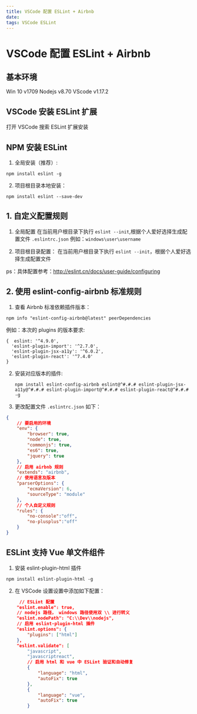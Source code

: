 ```yaml
---
title: VSCode 配置 ESLint + Airbnb
date:
tags: VSCode ESLint
---
```


# VSCode 配置 ESLint + Airbnb

## 基本环境

Win 10 v1709
Nodejs v8.70
VScode v1.17.2

## VSCode 安装 ESLint 扩展

打开 VSCode 搜索 ESLint 扩展安装

## NPM 安装 ESLint

1. 全局安装（推荐）:

  `npm install eslint -g`

2. 项目根目录本地安装：

  `npm install eslint --save-dev`

## 1. 自定义配置规则

1. 全局配置
在当前用户根目录下执行 `eslint --init`,根据个人爱好选择生成配置文件 `.eslintrc.json`
例如：`windows\user\username`

2. 项目根目录配置：
在当前用户根目录下执行 `eslint --init`，根据个人爱好选择生成配置文件

ps：具体配置参考：http://eslint.cn/docs/user-guide/configuring

## 2. 使用 eslint-config-airbnb 标准规则

1. 查看 Airbnb 标准依赖插件版本：

  `npm info "eslint-config-airbnb@latest" peerDependencies`

例如：本次的 plugins 的版本要求:

```
{  eslint: '^4.9.0',
  'eslint-plugin-import': '^2.7.0',
  'eslint-plugin-jsx-a11y': '^6.0.2',
  'eslint-plugin-react': '^7.4.0'
}
```
2. 安装对应版本的插件:

   `npm install eslint-config-airbnb eslint@^#.#.# eslint-plugin-jsx-a11y@^#.#.# eslint-plugin-import@^#.#.# eslint-plugin-react@^#.#.# -g`

3. 更改配置文件 `.eslintrc.json` 如下：

```json
{
    // 要启用的环境
    "env": {
        "browser": true,
        "node": true,
        "commonjs": true,
        "es6": true,
        "jquery": true
    },
    // 启用 airbnb 规则
    "extends": "airbnb",
    // 使用语言及版本
    "parserOptions": {
        "ecmaVersion": 6,
        "sourceType": "module"
    },
    // 个人自定义规则
    "rules": {
        "no-console":"off",
        "no-plusplus":"off"
    }
}
```

## ESLint 支持 Vue 单文件组件

1. 安装 eslint-plugin-html 插件

`npm install eslint-plugin-html -g`

2. 在 VSCode 设置设置中添加如下配置：
```json
     // ESLint 配置
    "eslint.enable": true,
    // nodejs 路径， windows 路径使用双 \\ 进行转义
    "eslint.nodePath": "C:\\Dev\\nodejs",
    // 启用 eslint-plugin-html 插件
    "eslint.options": {
        "plugins": ["html"]
    },
    "eslint.validate": [
        "javascript",
        "javascriptreact",
        // 启用 html 和 vue 中 ESLint 验证和自动修复
        {
            "language": "html",
            "autoFix": true
        },
        {
            "language": "vue",
            "autoFix": true
        }
  ```